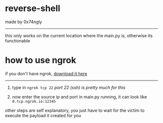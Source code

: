 # reverse-shell

made by 0x74ngly

---

this only works on the current location where the main.py is, otherwise its functionable

# how to use ngrok

if you don't have ngrok, [download it here](https://ngrok.com/download)

---

1. type in ``ngrok tcp 22`` *port 22 (ssh) is pretty much for this*

2. now enter the source ip and port in main.py running, it can look like ``0.tcp.ngrok.io:12345``

other steps are self explanatory, you just have to wait for the victim to execute the payload it created for you
